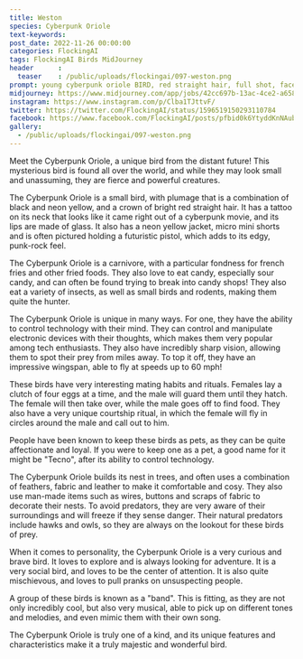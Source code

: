 ```yaml
---
title: Weston
species: Cyberpunk Oriole
text-keywords: 
post_date: 2022-11-26 00:00:00
categories: FlockingAI
tags: FlockingAI Birds MidJourney 
header      :
  teaser    : /public/uploads/flockingai/097-weston.png
prompt: young cyberpunk oriole BIRD, red straight hair, full shot, face like olivia rodrigo, neon yellow jacket,full body,tattoo in the neck, super resolution, holding a futuristic pistol, micro mini blue shorts,photo realistic, glass lips,octane render,8k,wonderful, high details, v-ray
midjourney: https://www.midjourney.com/app/jobs/42cc697b-13ac-4ce2-a658-cf3e4b7e881f
instagram: https://www.instagram.com/p/Clba1TJttvF/
twitter: https://twitter.com/FlockingAI/status/1596519150293110784
facebook: https://www.facebook.com/FlockingAI/posts/pfbid0k6YtyddKnNAubczEuHij83kjxTyTLDGNqFpA4vqNx634hVzW7cyEnFhuuUE8Hn4xl
gallery: 
  - /public/uploads/flockingai/097-weston.png
---
```


Meet the Cyberpunk Oriole, a unique bird from the distant future! This mysterious bird is found all over the world, and while they may look small and unassuming, they are fierce and powerful creatures.

The Cyberpunk Oriole is a small bird, with plumage that is a combination of black and neon yellow, and a crown of bright red straight hair. It has a tattoo on its neck that looks like it came right out of a cyberpunk movie, and its lips are made of glass. It also has a neon yellow jacket, micro mini shorts and is often pictured holding a futuristic pistol, which adds to its edgy, punk-rock feel.

The Cyberpunk Oriole is a carnivore, with a particular fondness for french fries and other fried foods. They also love to eat candy, especially sour candy, and can often be found trying to break into candy shops! They also eat a variety of insects, as well as small birds and rodents, making them quite the hunter.

The Cyberpunk Oriole is unique in many ways. For one, they have the ability to control technology with their mind. They can control and manipulate electronic devices with their thoughts, which makes them very popular among tech enthusiasts. They also have incredibly sharp vision, allowing them to spot their prey from miles away. To top it off, they have an impressive wingspan, able to fly at speeds up to 60 mph!

These birds have very interesting mating habits and rituals. Females lay a clutch of four eggs at a time, and the male will guard them until they hatch. The female will then take over, while the male goes off to find food. They also have a very unique courtship ritual, in which the female will fly in circles around the male and call out to him.

People have been known to keep these birds as pets, as they can be quite affectionate and loyal. If you were to keep one as a pet, a good name for it might be "Tecno", after its ability to control technology.

The Cyberpunk Oriole builds its nest in trees, and often uses a combination of feathers, fabric and leather to make it comfortable and cosy. They also use man-made items such as wires, buttons and scraps of fabric to decorate their nests. To avoid predators, they are very aware of their surroundings and will freeze if they sense danger. Their natural predators include hawks and owls, so they are always on the lookout for these birds of prey. 

When it comes to personality, the Cyberpunk Oriole is a very curious and brave bird. It loves to explore and is always looking for adventure. It is a very social bird, and loves to be the center of attention. It is also quite mischievous, and loves to pull pranks on unsuspecting people.

A group of these birds is known as a "band". This is fitting, as they are not only incredibly cool, but also very musical, able to pick up on different tones and melodies, and even mimic them with their own song.

The Cyberpunk Oriole is truly one of a kind, and its unique features and characteristics make it a truly majestic and wonderful bird.
